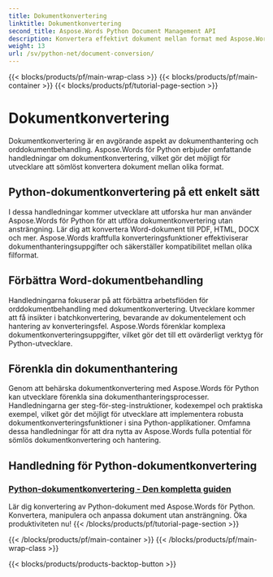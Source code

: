 ```yaml
---
title: Dokumentkonvertering
linktitle: Dokumentkonvertering
second_title: Aspose.Words Python Document Management API
description: Konvertera effektivt dokument mellan format med Aspose.Words för Python. Effektivisera orddokumentbehandlingen och förenkla dina dokumenthanteringsuppgifter.
weight: 13
url: /sv/python-net/document-conversion/
---
```


{{< blocks/products/pf/main-wrap-class >}}
{{< blocks/products/pf/main-container >}}
{{< blocks/products/pf/tutorial-page-section >}}

# Dokumentkonvertering


Dokumentkonvertering är en avgörande aspekt av dokumenthantering och orddokumentbehandling. Aspose.Words för Python erbjuder omfattande handledningar om dokumentkonvertering, vilket gör det möjligt för utvecklare att sömlöst konvertera dokument mellan olika format.

## Python-dokumentkonvertering på ett enkelt sätt

I dessa handledningar kommer utvecklare att utforska hur man använder Aspose.Words för Python för att utföra dokumentkonvertering utan ansträngning. Lär dig att konvertera Word-dokument till PDF, HTML, DOCX och mer. Aspose.Words kraftfulla konverteringsfunktioner effektiviserar dokumenthanteringsuppgifter och säkerställer kompatibilitet mellan olika filformat.

## Förbättra Word-dokumentbehandling

Handledningarna fokuserar på att förbättra arbetsflöden för orddokumentbehandling med dokumentkonvertering. Utvecklare kommer att få insikter i batchkonvertering, bevarande av dokumentelement och hantering av konverteringsfel. Aspose.Words förenklar komplexa dokumentkonverteringsuppgifter, vilket gör det till ett ovärderligt verktyg för Python-utvecklare.

## Förenkla din dokumenthantering

Genom att behärska dokumentkonvertering med Aspose.Words för Python kan utvecklare förenkla sina dokumenthanteringsprocesser. Handledningarna ger steg-för-steg-instruktioner, kodexempel och praktiska exempel, vilket gör det möjligt för utvecklare att implementera robusta dokumentkonverteringsfunktioner i sina Python-applikationer. Omfamna dessa handledningar för att dra nytta av Aspose.Words fulla potential för sömlös dokumentkonvertering och hantering.

## Handledning för Python-dokumentkonvertering
### [Python-dokumentkonvertering - Den kompletta guiden](./python-document-conversion/)
Lär dig konvertering av Python-dokument med Aspose.Words för Python. Konvertera, manipulera och anpassa dokument utan ansträngning. Öka produktiviteten nu!
{{< /blocks/products/pf/tutorial-page-section >}}

{{< /blocks/products/pf/main-container >}}
{{< /blocks/products/pf/main-wrap-class >}}

{{< blocks/products/products-backtop-button >}}
